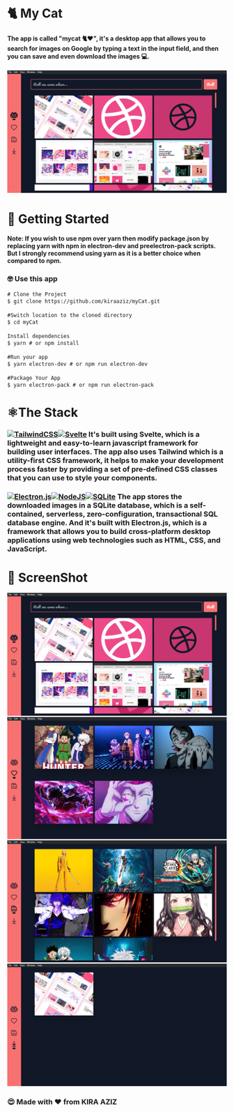 
# 🐈 My Cat
#### The app is called "mycat 🐈❤️", it's a desktop app that allows you to search for images on Google by typing a text in the input field, and then you can save and even download the images 💻. 

![enter image description here](https://github.com/kiraaziz/myCat/raw/main/screenshot/search.PNG?raw=true)

# 🚀 Getting Started
#### Note: If you wish to use npm over yarn then modify package.json by replacing yarn with npm in electron-dev and preelectron-pack scripts. But I strongly recommend using yarn as it is a better choice when compared to npm.

### 🤓 Use this app

    # Clone the Project 
    $ git clone https://github.com/kiraaziz/myCat.git
   
    #Switch location to the cloned directory
    $ cd myCat
   
    Install dependencies 
    $ yarn # or npm install
    
    #Run your app
    $ yarn electron-dev # or npm run electron-dev
   
    #Package Your App
    $ yarn electron-pack # or npm run electron-pack

# ⚛️**The Stack**
### [![TailwindCSS](https://camo.githubusercontent.com/ec8056bddf659d21de39b358d9786e56731cd767117e091348411666a5e7eee6/68747470733a2f2f696d672e736869656c64732e696f2f62616467652f7461696c77696e646373732d2532333338423241432e7376673f7374796c653d666f722d7468652d6261646765266c6f676f3d7461696c77696e642d637373266c6f676f436f6c6f723d7768697465)](https://camo.githubusercontent.com/ec8056bddf659d21de39b358d9786e56731cd767117e091348411666a5e7eee6/68747470733a2f2f696d672e736869656c64732e696f2f62616467652f7461696c77696e646373732d2532333338423241432e7376673f7374796c653d666f722d7468652d6261646765266c6f676f3d7461696c77696e642d637373266c6f676f436f6c6f723d7768697465)[![Svelte](https://camo.githubusercontent.com/3029ebce543b028f460e602049059a0e599d1c5cae5bd4d6be0cd9a177055c9c/68747470733a2f2f696d672e736869656c64732e696f2f62616467652f7376656c74652d2532336631343133642e7376673f7374796c653d666f722d7468652d6261646765266c6f676f3d7376656c7465266c6f676f436f6c6f723d7768697465)](https://camo.githubusercontent.com/3029ebce543b028f460e602049059a0e599d1c5cae5bd4d6be0cd9a177055c9c/68747470733a2f2f696d672e736869656c64732e696f2f62616467652f7376656c74652d2532336631343133642e7376673f7374796c653d666f722d7468652d6261646765266c6f676f3d7376656c7465266c6f676f436f6c6f723d7768697465)  It's built using Svelte, which is a lightweight and easy-to-learn javascript framework for building user interfaces. The app also uses Tailwind which is a utility-first CSS framework, it helps to make your development process faster by providing a set of pre-defined CSS classes that you can use to style your components.

### [![Electron.js](https://camo.githubusercontent.com/7fdbabca7249452643df5e88d7de38d26e94b5ed832defbeb9fd374a76805de4/68747470733a2f2f696d672e736869656c64732e696f2f62616467652f456c656374726f6e2d3139313937303f7374796c653d666f722d7468652d6261646765266c6f676f3d456c656374726f6e266c6f676f436f6c6f723d7768697465)](https://camo.githubusercontent.com/7fdbabca7249452643df5e88d7de38d26e94b5ed832defbeb9fd374a76805de4/68747470733a2f2f696d672e736869656c64732e696f2f62616467652f456c656374726f6e2d3139313937303f7374796c653d666f722d7468652d6261646765266c6f676f3d456c656374726f6e266c6f676f436f6c6f723d7768697465)[![NodeJS](https://camo.githubusercontent.com/7d7b100e379663ee40a20989e6c61737e6396c1dafc3a7c6d2ada8d4447eb0e4/68747470733a2f2f696d672e736869656c64732e696f2f62616467652f6e6f64652e6a732d3644413535463f7374796c653d666f722d7468652d6261646765266c6f676f3d6e6f64652e6a73266c6f676f436f6c6f723d7768697465)](https://camo.githubusercontent.com/7d7b100e379663ee40a20989e6c61737e6396c1dafc3a7c6d2ada8d4447eb0e4/68747470733a2f2f696d672e736869656c64732e696f2f62616467652f6e6f64652e6a732d3644413535463f7374796c653d666f722d7468652d6261646765266c6f676f3d6e6f64652e6a73266c6f676f436f6c6f723d7768697465)[![SQLite](https://camo.githubusercontent.com/b310667470594171440f9b80f624787ea58555296d88af177788509b0d73a40b/68747470733a2f2f696d672e736869656c64732e696f2f62616467652f73716c6974652d2532333037343035652e7376673f7374796c653d666f722d7468652d6261646765266c6f676f3d73716c697465266c6f676f436f6c6f723d7768697465)](https://camo.githubusercontent.com/b310667470594171440f9b80f624787ea58555296d88af177788509b0d73a40b/68747470733a2f2f696d672e736869656c64732e696f2f62616467652f73716c6974652d2532333037343035652e7376673f7374796c653d666f722d7468652d6261646765266c6f676f3d73716c697465266c6f676f436f6c6f723d7768697465)  The app stores the downloaded images in a SQLite database, which is a self-contained, serverless, zero-configuration, transactional SQL database engine. And it's built with Electron.js, which is a framework that allows you to build cross-platform desktop applications using web technologies such as HTML, CSS, and JavaScript.

# 🎴 **ScreenShot**
[![](https://github.com/kiraaziz/myCat/raw/main/screenshot/search.PNG?raw=true)](https://github.com/kiraaziz/myCat/blob/main/screenshot/search.PNG?raw=true)[![](https://github.com/kiraaziz/myCat/raw/main/screenshot/like.PNG?raw=true)](https://github.com/kiraaziz/myCat/blob/main/screenshot/like.PNG?raw=true)[![](https://github.com/kiraaziz/myCat/raw/main/screenshot/save.PNG?raw=true)](https://github.com/kiraaziz/myCat/blob/main/screenshot/save.PNG?raw=true)[![](https://github.com/kiraaziz/myCat/raw/main/screenshot/download.PNG?raw=true)](https://github.com/kiraaziz/myCat/blob/main/screenshot/download.PNG?raw=true)

### [](https://github.com/kiraaziz/myCat#-2)  

### [](https://github.com/kiraaziz/myCat#made-with%EF%B8%8Ffrom-kira-aziz)😍 Made with ❤️ from KIRA AZIZ

